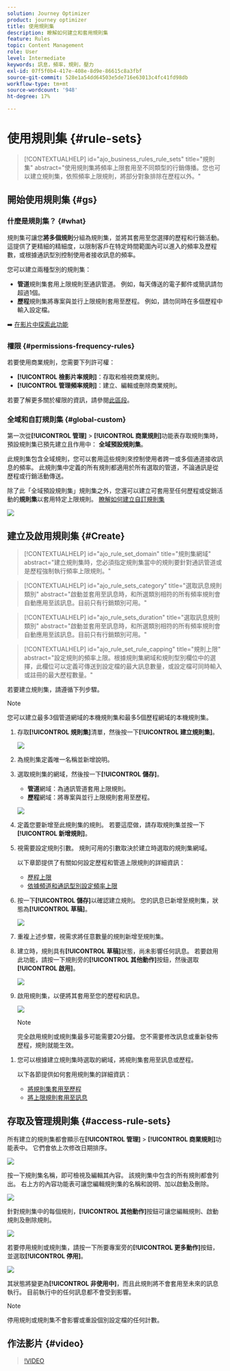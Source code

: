 ```yaml
---
solution: Journey Optimizer
product: journey optimizer
title: 使用規則集
description: 瞭解如何建立和套用規則集
feature: Rules
topic: Content Management
role: User
level: Intermediate
keywords: 訊息，頻率，規則，壓力
exl-id: 07f5f0b4-417e-408e-8d9e-86615c8a3fbf
source-git-commit: 528e1a54dd64503e5de716e63013c4fc41fd98db
workflow-type: tm+mt
source-wordcount: '948'
ht-degree: 17%

---
```


# 使用規則集 {#rule-sets}

>[!CONTEXTUALHELP]
>id="ajo_business_rules_rule_sets"
>title="規則集"
>abstract="使用規則集將頻率上限套用至不同類型的行銷傳播。您也可以建立規則集，依照頻率上限規則，將部分對象排除在歷程以外。"

## 開始使用規則集 {#gs}

### 什麼是規則集？ {#what}

規則集可讓您&#x200B;**將多個規則**&#x200B;分組為規則集，並將其套用至您選擇的歷程和行銷活動。 這提供了更精細的精細度，以限制客戶在特定時間範圍內可以進入的頻率及歷程數，或根據通訊型別控制使用者接收訊息的頻率。

您可以建立兩種型別的規則集：

* **管道**&#x200B;規則集套用上限規則至通訊管道。 例如，每天傳送的電子郵件或簡訊請勿超過1個。
* **歷程**&#x200B;規則集將專案與並行上限規則套用至歷程。 例如，請勿同時在多個歷程中輸入設定檔。

➡️ [在影片中探索此功能](#video)

### 權限 {#permissions-frequency-rules}

若要使用商業規則，您需要下列許可權：

* **[!UICONTROL 檢影片率規則]**：存取和檢視商業規則。
* **[!UICONTROL 管理頻率規則]**：建立、編輯或刪除商業規則。

若要了解更多關於權限的資訊，請參閱[此區段](../administration/high-low-permissions.md)。

### 全域和自訂規則集 {#global-custom}

第一次從&#x200B;**[!UICONTROL 管理]** > **[!UICONTROL 商業規則]**&#x200B;功能表存取規則集時，預設規則集已預先建立且作用中： **全域預設規則集**。

此規則集包含全域規則，您可以套用這些規則來控制使用者跨一或多個通道接收訊息的頻率。 此規則集中定義的所有規則都適用於所有選取的管道，不論通訊是從歷程或行銷活動傳送。

除了此「全域預設規則集」規則集之外，您還可以建立可套用至任何歷程或促銷活動的&#x200B;**規則集**&#x200B;以套用特定上限規則。 [瞭解如何建立自訂規則集](#create)

![](assets/rule-sets-default.png)

## 建立及啟用規則集 {#Create}

>[!CONTEXTUALHELP]
>id="ajo_rule_set_domain"
>title="規則集網域"
>abstract="建立規則集時，您必須指定規則集當中的規則要針對通訊管道或是歷程強制執行頻率上限規則。"

>[!CONTEXTUALHELP]
>id="ajo_rule_sets_category"
>title="選取訊息規則類別"
>abstract="啟動並套用至訊息時，和所選類別相符的所有頻率規則會自動應用至該訊息。目前只有行銷類別可用。"

<!--NOT USED?
[!CONTEXTUALHELP]
>id="ajo_rule_sets_capping"
>title="Set the capping for your rule"
>abstract="Specify the maximum number of messages sent to a customer profile within the chosen time frame. The frequency cap will be based on the selected calendar period and will be reset at the beginning of the corresponding time frame."-->

>[!CONTEXTUALHELP]
>id="ajo_rule_sets_duration"
>title="選取訊息規則類別"
>abstract="啟動並套用至訊息時，和所選類別相符的所有頻率規則會自動應用至該訊息。目前只有行銷類別可用。"

>[!CONTEXTUALHELP]
>id="ajo_rule_set_rule_capping"
>title="規則上限"
>abstract="設定規則的頻率上限。根據規則集網域和規則型別欄位中的選擇，此欄位可以定義可傳送到設定檔的最大訊息數量，或設定檔可同時輸入或註冊的最大歷程數量。"

若要建立規則集，請遵循下列步驟。

>[!NOTE]
>
>您可以建立最多3個管道網域的本機規則集和最多5個歷程網域的本機規則集。

1. 存取&#x200B;**[!UICONTROL 規則集]**&#x200B;清單，然後按一下&#x200B;**[!UICONTROL 建立規則集]**。

   ![](assets/rule-sets-create-button.png)

1. 為規則集定義唯一名稱並新增說明。

1. 選取規則集的網域，然後按一下&#x200B;**[!UICONTROL 儲存]**。

   * **管道**&#x200B;網域：為通訊管道套用上限規則。
   * **歷程**&#x200B;網域：將專案與並行上限規則套用至歷程。

   ![](assets/rule-sets-create.png)

1. 定義您要新增至此規則集的規則。 若要這麼做，請存取規則集並按一下&#x200B;**[!UICONTROL 新增規則]**。

1. 視需要設定規則引數。 規則可用的引數取決於建立時選取的規則集網域。

   以下章節提供了有關如何設定歷程和管道上限規則的詳細資訊：

   * [歷程上限](../conflict-prioritization/journey-capping.md)
   * [依據頻道和通訊型別設定頻率上限](../conflict-prioritization/channel-capping.md)

1. 按一下&#x200B;**[!UICONTROL 儲存]**&#x200B;以確認建立規則。 您的訊息已新增至規則集，狀態為&#x200B;**[!UICONTROL 草稿]**。

   ![](assets/rule-set-rule-created.png)

1. 重複上述步驟，視需求將任意數量的規則新增至規則集。

1. 建立時，規則具有&#x200B;**[!UICONTROL 草稿]**&#x200B;狀態，尚未影響任何訊息。 若要啟用此功能，請按一下規則旁的&#x200B;**[!UICONTROL 其他動作]**&#x200B;按鈕，然後選取&#x200B;**[!UICONTROL 啟用]**。

   ![](assets/rule-set-activate-rule.png)

1. 啟用規則集，以便將其套用至您的歷程和訊息。

   ![](assets/rule-set-activate-set.png)

   >[!NOTE]
   >
   >完全啟用規則或規則集最多可能需要20分鐘。 您不需要修改訊息或重新發佈歷程，規則就能生效。

<!--Currently, once a rule set is activated, no more rules can be added to that rule set.-->

1. 您可以根據建立規則集時選取的網域，將規則集套用至訊息或歷程。

   以下各節提供如何套用規則集的詳細資訊：

   * [將規則集套用至歷程](../conflict-prioritization/journey-capping.md#apply-capping)
   * [將上限規則套用至訊息](../conflict-prioritization/channel-capping.md#apply)

## 存取及管理規則集 {#access-rule-sets}

所有建立的規則集都會顯示在&#x200B;**[!UICONTROL 管理]** > **[!UICONTROL 商業規則]**&#x200B;功能表中。 它們會依上次修改日期排序。

![](assets/rule-sets-list.png)

按一下規則集名稱，即可檢視及編輯其內容。 該規則集中包含的所有規則都會列出。 右上方的內容功能表可讓您編輯規則集的名稱和說明、加以啟動及刪除。

![](assets/rule-set-example.png)

針對規則集中的每個規則，**[!UICONTROL 其他動作]**&#x200B;按鈕可讓您編輯規則、啟動規則及刪除規則。

![](assets/rule-set-example-rules.png)

若要停用規則或規則集，請按一下所要專案旁的&#x200B;**[!UICONTROL 更多動作]**&#x200B;按鈕，並選取&#x200B;**[!UICONTROL 停用]**。

![](assets/rule-set-inactive-rule.png)

其狀態將變更為&#x200B;**[!UICONTROL 非使用中]**，而且此規則將不會套用至未來的訊息執行。 目前執行中的任何訊息都不會受到影響。

>[!NOTE]
>
>停用規則或規則集不會影響或重設個別設定檔的任何計數。

## 作法影片 {#video}

>[!VIDEO](https://video.tv.adobe.com/v/3444737?quality=12&captions=chi_hant)
